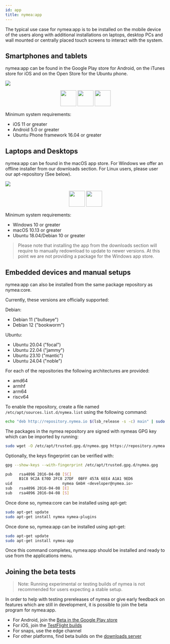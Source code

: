 ```yaml
---
id: app
title: nymea:app
---
```


The typical use case for nymea:app is to be installed on the mobile device of the users along with additional installations on laptops, desktop PCs and wall mounted or centrally placed touch screens to interact with the system.

## Smartphones and tablets

nymea:app can be found in the Google Play store for Android, on the iTunes store for iOS and on the Open Store for the Ubuntu phone.

![](/img/mobile-app.png)

<div align="center">
<a href="https://itunes.apple.com/us/app/nymea-app/id1400810250?mt=8" target="_blank" rel="noopener" style="display: inline-block;"><img src="/img/badges/appstore.png" height="50px"></a>
<a href="https://open-store.io/app/io.guh.nymeaapp" target="_blank" style="display: inline-block;" rel="noopener"><img src="/img/badges/open-store.svg" height="50px"/></a>
<a href="https://play.google.com/store/apps/details?id=io.guh.nymeaapp" target="_blank" style="display: inline-block;" rel="noopener"><img src="/img/badges/playstore.png" height="50px"></a>
</div>


Minimum system requirements:
* iOS 11 or greater
* Android 5.0 or greater
* Ubuntu Phone framework 16.04 or greater

## Laptops and Desktops

nymea:app can be found in the macOS app store. For Windows we offer an offline installer from our downloads section. For Linux users, please user our apt-repository (See below).

![](/img/desktop-app.png)


<div align="center">
<a href="https://apps.apple.com/us/app/nymea-app/id1488785734" target="_blank" style="display: inline-block;" rel="noopener"><img src="/img/badges/macos.svg" height="50px"/></a>
<a href="https://downloads.nymea.io/nymea-app/windows/latest" target="_blank" style="display: inline-block;" rel="noopener"><img src="/img/badges/windows.svg" height="50px"/></a>
</div>

Minimum system requirements:

* Windows 10 or greater
* macOS 10.13 or greater
* Ubuntu 18.04/Debian 10 or greater

> Please note that installing the app from the downloads section will require to manually redownload to update to newer versions. At this point we are not providing a package for the Windows app store.

## Embedded devices and manual setups

nymea:app can also be installed from the same package repository as nymea:core.

Currently, these versions are officially supported:

Debian:

* Debian 11 ("bullseye")
* Debian 12 ("bookworm")

Ubuntu:

* Ubuntu 20.04 ("focal")
* Ubuntu 22.04 ("jammy")
* Ubuntu 23.10 ("mantic")
* Ubuntu 24.04 ("noble")


For each of the repositories the following architectures are provided:

* amd64
* armhf
* arm64
* riscv64

To enable the repository, create a file named `/etc/apt/sources.list.d/nymea.list` using the following command:

```bash
echo "deb http://repository.nymea.io $(lsb_release -s -c) main" | sudo tee /etc/apt/sources.list.d/nymea.list
```

The packages in the nymea repository are signed with nymeas GPG key which can be imported by running:

```bash
sudo wget -O /etc/apt/trusted.gpg.d/nymea.gpg https://repository.nymea.io/nymea.gpg
```

Optionally, the keys fingerprint can be verified with:
```bash
gpg --show-keys --with-fingerprint /etc/apt/trusted.gpg.d/nymea.gpg
```

```bash
pub   rsa4096 2016-04-08 [SC]
      B1C8 9C2A E70D 2FC8 27DF  0BFF 457A 6EE4 A1A1 9ED6
uid                      nymea GmbH <developer@nymea.io>
sub   rsa4096 2016-04-08 [E]
sub   rsa4096 2016-04-08 [S]
```

Once done so, nymea:core can be installed using apt-get:

```bash
sudo apt-get update
sudo apt-get install nymea nymea-plugins
```

Once done so, nymea:app can be installed using apt-get:

```bash
sudo apt-get update
sudo apt-get install nymea-app
```

Once this command completes, nymea:app should be installed and ready to use from the applications menu.

## Joining the beta tests

> Note: Running experimental or testing builds of nymea is not recommended for users expecting a stable setup.

In order to help with testing prereleases of nymea or give early feedback on features which are still in development, it is possible to join the beta program for nymea:app. 
* For Android, join the [Beta in the Google Play store](https://play.google.com/apps/testing/io.guh.nymeaapp)
* For iOS, join the [TestFlight builds](https://testflight.apple.com/join/Y5MifPpT)
* For snaps, use the edge channel
* For other platforms, find beta builds on the [downloads server](https://downloads.nymea.io/nymea-app/)
